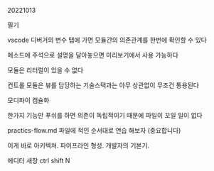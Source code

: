 ﻿20221013

필기

vscode 디버거의 변수 탭에 가면 모듈간의 의존관계를 한번에 확인할 수 있다

메소드에 주석으로 설명을 달아놓으면 미리보기에서 사용 가능하다

모듈은 리터럴이 있을 수 없다

컨트롤 모듈은 뷰를 담당하는 기술스택과는 아무 상관없이 무조건 통용된다

모디파이 캡슐화

한가지 기능만 푸쉬를 하면 의존이 독립적이기 때문에 파일이 꼬일 일이 없다

practics-flow.md 파일에 적인 순서대로 연습 해보자 (중요합니다)

이게 바로 아키텍쳐. 파이프라인 형성. 개발자의 기본기.

에디터 새창 ctrl shift N
